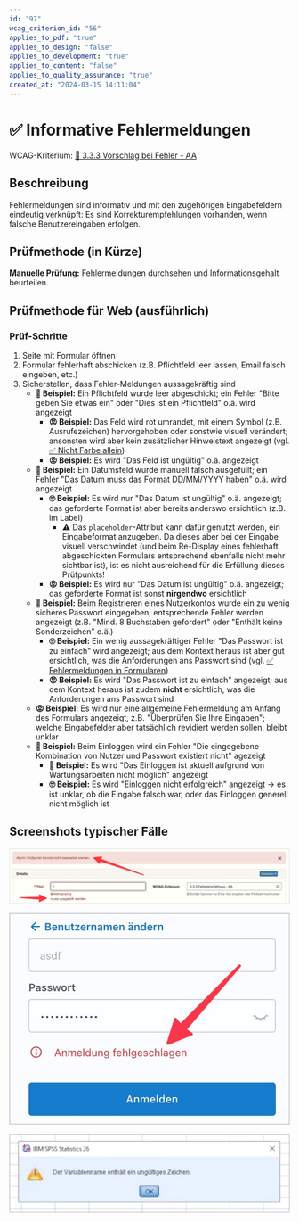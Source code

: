 ```yaml
---
id: "97"
wcag_criterion_id: "56"
applies_to_pdf: "true"
applies_to_design: "false"
applies_to_development: "true"
applies_to_content: "false"
applies_to_quality_assurance: "true"
created_at: "2024-03-15 14:11:04"
---
```


# ✅ Informative Fehlermeldungen

WCAG-Kriterium: [📜 3.3.3 Vorschlag bei Fehler - AA](..)

## Beschreibung

Fehlermeldungen sind informativ und mit den zugehörigen Eingabefeldern eindeutig verknüpft: Es sind Korrekturempfehlungen vorhanden, wenn falsche Benutzereingaben erfolgen.

## Prüfmethode (in Kürze)

**Manuelle Prüfung:** Fehlermeldungen durchsehen und Informationsgehalt beurteilen.

## Prüfmethode für Web (ausführlich)

### Prüf-Schritte

1. Seite mit Formular öffnen
1. Formular fehlerhaft abschicken (z.B. Pflichtfeld leer lassen, Email falsch eingeben, etc.)
1. Sicherstellen, dass Fehler-Meldungen aussagekräftig sind
    - **🙂 Beispiel:** Ein Pflichtfeld wurde leer abgeschickt; ein Fehler "Bitte geben Sie etwas ein" oder "Dies ist ein Pflichtfeld" o.ä. wird angezeigt
        - **😡 Beispiel:** Das Feld wird rot umrandet, mit einem Symbol (z.B. Ausrufezeichen) hervorgehoben oder sonstwie visuell verändert; ansonsten wird aber kein zusätzlicher Hinweistext angezeigt (vgl. [✅ Nicht Farbe allein](/de/wcag/1.4.1-benutzung-von-farbe/nicht-farbe-allein))
        - **😡 Beispiel:** Es wird "Das Feld ist ungültig" o.ä. angezeigt
    - **🙂 Beispiel:** Ein Datumsfeld wurde manuell falsch ausgefüllt; ein Fehler "Das Datum muss das Format DD/MM/YYYY haben" o.ä. wird angezeigt
        - **🙄 Beispiel:** Es wird nur "Das Datum ist ungültig" o.ä. angezeigt; das geforderte Format ist aber bereits anderswo ersichtlich (z.B. im Label)
            - ⚠️ Das `placeholder`-Attribut kann dafür genutzt werden, ein Eingabeformat anzugeben. Da dieses aber bei der Eingabe visuell verschwindet (und beim Re-Display eines fehlerhaft abgeschickten Formulars entsprechend ebenfalls nicht mehr sichtbar ist), ist es nicht ausreichend für die Erfüllung dieses Prüfpunkts!
        - **😡 Beispiel:** Es wird nur "Das Datum ist ungültig" o.ä. angezeigt; das geforderte Format ist sonst **nirgendwo** ersichtlich
    - **🙂 Beispiel:** Beim Registrieren eines Nutzerkontos wurde ein zu wenig sicheres Passwort eingegeben; entsprechende Fehler werden angezeigt (z.B. "Mind. 8 Buchstaben gefordert" oder "Enthält keine Sonderzeichen" o.ä.)
        - **🙄 Beispiel:** Ein wenig aussagekräftiger Fehler "Das Passwort ist zu einfach" wird angezeigt; aus dem Kontext heraus ist aber gut ersichtlich, was die Anforderungen ans Passwort sind (vgl. [✅ Fehlermeldungen in Formularen](/de/wcag/3.3.1-fehlerkennzeichnung/fehlermeldungen-in-formularen))
        - **😡 Beispiel:** Es wird "Das Passwort ist zu einfach" angezeigt; aus dem Kontext heraus ist zudem **nicht** ersichtlich, was die Anforderungen ans Passwort sind
    - **😡 Beispiel:** Es wird nur eine allgemeine Fehlermeldung am Anfang des Formulars angezeigt, z.B. "Überprüfen Sie Ihre Eingaben"; welche Eingabefelder aber tatsächlich revidiert werden sollen, bleibt unklar
    - **🙂 Beispiel:** Beim Einloggen wird ein Fehler "Die eingegebene Kombination von Nutzer und Passwort existiert nicht" agezeigt
        - **🙂 Beispiel:** Es wird "Das Einloggen ist aktuell aufgrund von Wartungsarbeiten nicht möglich" angezeigt
        - **🙄 Beispiel:** Es wird "Einloggen nicht erfolgreich" angezeigt → es ist unklar, ob die Eingabe falsch war, oder das Einloggen generell nicht möglich ist

## Screenshots typischer Fälle

![Fehlermeldung in A4AA](images/fehlermeldung-in-a4aa.png)

![Wenig aussagekräftiger Login-Fehler](images/wenig-aussagekrftiger-login-fehler.png)

![Wenig informative Fehlermeldung bei IBM SPSS](images/wenig-informative-fehlermeldung-bei-ibm-spss.png)